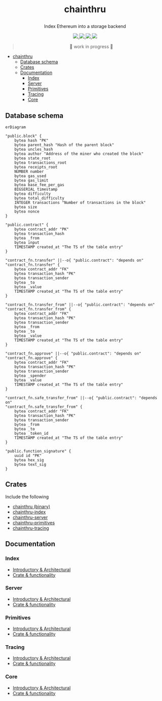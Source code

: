 # <p align="center">chainthru</p>
<p align="center"> Index Ethereum into a storage backend</p>

<p align="center">
    <a href="https://github.com/lbkolev/chainthru/blob/master/LICENSE">
        <img src="https://img.shields.io/badge/license-MIT-blue.svg">
    </a>
    <a href="https://crates.io/crates/chainthru">
        <img src="https://img.shields.io/crates/v/chainthru.svg">
    </a>
    <a href="https://github.com/lbkolev/chainthru/actions?query=workflow%3ACI+branch%3Amaster">
        <img src="https://github.com/lbkolev/chainthru/actions/workflows/ci.yml/badge.svg">
    </a>
    <a href="https://docs.rs/chainthru">
        <img src="https://img.shields.io/docsrs/chainthru/latest">
    </a>
</p>

> <p align="center"> 🚧 work in progress 🚧<p>

- [chainthru](#chainthru)
  - [Database schema](#database-schema)
  - [Crates](#crates)
  - [Documentation](#documentation)
    - [Index](#index)
    - [Server](#server)
    - [Primitives](#primitives)
    - [Tracing](#tracing)
    - [Core](#core)


## Database schema
```mermaid
erDiagram

"public.block" {
    bytea hash "PK"
    bytea parent_hash "Hash of the parent block"
    bytea uncles_hash
    bytea author "Address of the miner who created the block"
    bytea state_root
    bytea transactions_root
    bytea receipts_root
    NUMBER number
    bytea gas_used
    bytea gas_limit
    bytea base_fee_per_gas
    BIGSERIAL timestamp
    bytea difficulty
    bytea total_difficulty
    INTEGER transactions "Number of transactions in the block"
    bytea size
    bytea nonce
}

"public.contract" {
    bytea contract_addr "PK"
    bytea transaction_hash
    bytea _from
    bytea input
    TIMESTAMP created_at "The TS of the table entry"
}

"contract_fn.transfer" ||--o{ "public.contract": "depends on"
"contract_fn.transfer" {
    bytea contract_addr "FK"
    bytea transaction_hash "PK"
    bytea transaction_sender
    bytea _to
    bytea _value
    TIMESTAMP created_at "The TS of the table entry"
}

"contract_fn.transfer_from" ||--o{ "public.contract": "depends on"
"contract_fn.transfer_from" {
    bytea contract_addr "FK"
    bytea transaction_hash "PK"
    bytea transaction_sender
    bytea _from
    bytea _to
    bytea _value
    TIMESTAMP created_at "The TS of the table entry"
}

"contract_fn.approve" ||--o{ "public.contract": "depends on"
"contract_fn.approve" {
    bytea contract_addr "FK"
    bytea transaction_hash "PK"
    bytea transaction_sender
    bytea _spender
    bytea _value
    TIMESTAMP created_at "The TS of the table entry"
}

"contract_fn.safe_transfer_from" ||--o{ "public.contract": "depends on"
"contract_fn.safe_transfer_from" {
    bytea contract_addr "FK"
    bytea transaction_hash "PK"
    bytea transaction_sender
    bytea _from
    bytea _to
    bytea _token_id
    TIMESTAMP created_at "The TS of the table entry"
}

"public.function_signature" {
    uuid id "PK"
    bytea hex_sig
    bytea text_sig
}
```

## Crates
Include the following
- [chainthru (binary)](./chainthru/)
- [chainthru-index](./chainthru-index)
- [chainthru-server](./chainthru-server)
- [chainthru-primitives](./chainthru-primitives)
- [chainthru-tracing](./chainthru-tracing)

## Documentation

### Index
- [Introductory & Architectural](./docs/chainthru-index.md)
- [Crate & functionality](...)

### Server
- [Introductory & Architectural](./docs/chainthru-api.md)
- [Crate & functionality](...)

### Primitives
- [Introductory & Architectural](./docs/chainthru-primitives.md)
- [Crate & functionality](...)

### Tracing
- [Introductory & Architectural](./docs/chainthru-tracing.md)
- [Crate & functionality](...)

### Core
- [Introductory & Architectural](./docs/chainthru.md)
- [Crate & functionality](...)